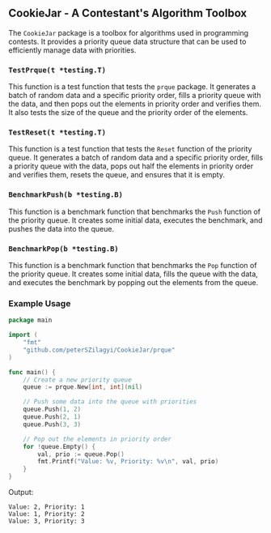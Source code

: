 ## CookieJar - A Contestant's Algorithm Toolbox

The `CookieJar` package is a toolbox for algorithms used in programming contests. It provides a priority queue data structure that can be used to efficiently manage data with priorities.

### `TestPrque(t *testing.T)`

This function is a test function that tests the `prque` package. It generates a batch of random data and a specific priority order, fills a priority queue with the data, and then pops out the elements in priority order and verifies them. It also tests the size of the queue and the priority order of the elements.

### `TestReset(t *testing.T)`

This function is a test function that tests the `Reset` function of the priority queue. It generates a batch of random data and a specific priority order, fills a priority queue with the data, pops out half the elements in priority order and verifies them, resets the queue, and ensures that it is empty.

### `BenchmarkPush(b *testing.B)`

This function is a benchmark function that benchmarks the `Push` function of the priority queue. It creates some initial data, executes the benchmark, and pushes the data into the queue.

### `BenchmarkPop(b *testing.B)`

This function is a benchmark function that benchmarks the `Pop` function of the priority queue. It creates some initial data, fills the queue with the data, and executes the benchmark by popping out the elements from the queue.

### Example Usage

```go
package main

import (
	"fmt"
	"github.com/peterSZilagyi/CookieJar/prque"
)

func main() {
	// Create a new priority queue
	queue := prque.New[int, int](nil)

	// Push some data into the queue with priorities
	queue.Push(1, 2)
	queue.Push(2, 1)
	queue.Push(3, 3)

	// Pop out the elements in priority order
	for !queue.Empty() {
		val, prio := queue.Pop()
		fmt.Printf("Value: %v, Priority: %v\n", val, prio)
	}
}
```

Output:
```
Value: 2, Priority: 1
Value: 1, Priority: 2
Value: 3, Priority: 3
```